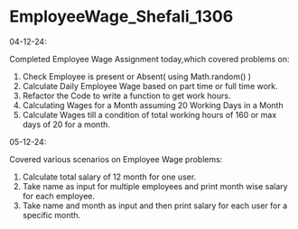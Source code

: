 # EmployeeWage_Shefali_1306
04-12-24:

Completed Employee Wage Assignment today,which covered problems on:
1. Check Employee is present or Absent( using Math.random() )
2. Calculate Daily Employee Wage based on part time or full time work.
3. Refactor the Code to write a function to get work hours.
4. Calculating Wages for a Month assuming 20 Working Days in a Month
5. Calculate Wages till a condition of total working hours of 160 or max days of 20 for a month.

05-12-24:

Covered various scenarios on Employee Wage problems:
1. Calculate total salary of 12 month for one user.
2. Take name as input for multiple employees and print month wise salary for each employee.
3. Take name and month as input and then print salary for each user for a specific month.

